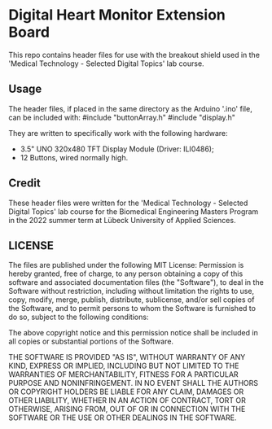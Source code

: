 # Digital Heart Monitor Extension Board

This repo contains header files for use with the breakout shield used in the 'Medical Technology - Selected Digital Topics' lab course.

## Usage 
The header files, if placed in the same directory as the Arduino '.ino' file, can be included with:
    #include "buttonArray.h"
    #include "display.h"

They are written to specifically work with the following hardware:
- 3.5" UNO 320x480 TFT Display Module (Driver: ILI0486);
- 12 Buttons, wired normally high.

## Credit
These header files were written for the 'Medical Technology - Selected Digital Topics' lab course for the Biomedical Engineering Masters Program in the 2022 summer term at Lübeck University of Applied Sciences.

## LICENSE
The files are published under the following MIT License:
Permission is hereby granted, free of charge, to any person obtaining a copy of this software and associated documentation files (the "Software"), to deal in the Software without restriction, including without limitation the rights to use, copy, modify, merge, publish, distribute, sublicense, and/or sell copies of the Software, and to permit persons to whom the Software is furnished to do so, subject to the following conditions:

The above copyright notice and this permission notice shall be included in all copies or substantial portions of the Software.

THE SOFTWARE IS PROVIDED "AS IS", WITHOUT WARRANTY OF ANY KIND, EXPRESS OR IMPLIED, INCLUDING BUT NOT LIMITED TO THE WARRANTIES OF MERCHANTABILITY, FITNESS FOR A PARTICULAR PURPOSE AND NONINFRINGEMENT. IN NO EVENT SHALL THE AUTHORS OR COPYRIGHT HOLDERS BE LIABLE FOR ANY CLAIM, DAMAGES OR OTHER LIABILITY, WHETHER IN AN ACTION OF CONTRACT, TORT OR OTHERWISE, ARISING FROM, OUT OF OR IN CONNECTION WITH THE SOFTWARE OR THE USE OR OTHER DEALINGS IN THE SOFTWARE.



